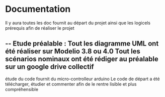 # Documentation
Il y aura toutes les doc fournit au départ du projet ainsi que les logicels prérequis afin de réaliser le projet



--
Etude préalable :
Tout les diagramme UML ont été réaliser sur Modelio 3.8 ou 4.0
Tout les scénarios nominaux ont été rédiger au préalable sur un google drive collectif
--
étude du code fournit du micro-controlleur arduino
Le code de départ a été télécharger, étudier et commenter afin de le rentre lisible et plus compréhensible 

